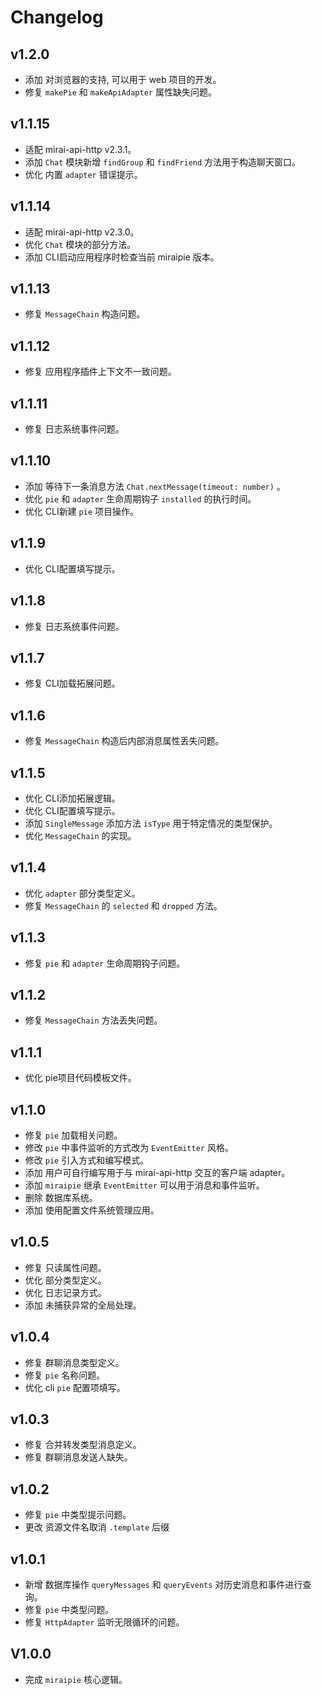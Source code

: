 # Changelog

## v1.2.0

- 添加 对浏览器的支持, 可以用于 web 项目的开发。
- 修复 `makePie` 和 `makeApiAdapter` 属性缺失问题。

## v1.1.15

- 适配 mirai-api-http v2.3.1。
- 添加 `Chat` 模块新增 `findGroup` 和 `findFriend` 方法用于构造聊天窗口。
- 优化 内置 `adapter` 错误提示。

## v1.1.14

- 适配 mirai-api-http v2.3.0。
- 优化 `Chat` 模块的部分方法。
- 添加 CLI启动应用程序时检查当前 miraipie 版本。

## v1.1.13

- 修复 `MessageChain` 构造问题。

## v1.1.12

- 修复 应用程序插件上下文不一致问题。

## v1.1.11

- 修复 日志系统事件问题。

## v1.1.10

- 添加 等待下一条消息方法 `Chat.nextMessage(timeout: number)` 。
- 优化 `pie` 和 `adapter` 生命周期钩子 `installed` 的执行时间。
- 优化 CLI新建 `pie` 项目操作。

## v1.1.9

- 优化 CLI配置填写提示。

## v1.1.8

- 修复 日志系统事件问题。

## v1.1.7

- 修复 CLI加载拓展问题。

## v1.1.6

- 修复 `MessageChain` 构造后内部消息属性丢失问题。

## v1.1.5

- 优化 CLI添加拓展逻辑。
- 优化 CLI配置填写提示。
- 添加 `SingleMessage` 添加方法 `isType` 用于特定情况的类型保护。
- 优化 `MessageChain` 的实现。

## v1.1.4

- 优化 `adapter` 部分类型定义。
- 修复 `MessageChain` 的 `selected` 和 `dropped` 方法。

## v1.1.3

- 修复 `pie` 和 `adapter` 生命周期钩子问题。

## v1.1.2

- 修复 `MessageChain` 方法丢失问题。

## v1.1.1

- 优化 pie项目代码模板文件。

## v1.1.0

- 修复 `pie` 加载相关问题。
- 修改 `pie` 中事件监听的方式改为 `EventEmitter` 风格。
- 修改 `pie` 引入方式和编写模式。
- 添加 用户可自行编写用于与 mirai-api-http 交互的客户端 adapter。
- 添加 `miraipie` 继承 `EventEmitter` 可以用于消息和事件监听。
- 删除 数据库系统。
- 添加 使用配置文件系统管理应用。


## v1.0.5

- 修复 只读属性问题。
- 优化 部分类型定义。
- 优化 日志记录方式。
- 添加 未捕获异常的全局处理。

## v1.0.4

- 修复 群聊消息类型定义。
- 修复 `pie` 名称问题。
- 优化 cli `pie` 配置项填写。

## v1.0.3

- 修复 合并转发类型消息定义。
- 修复 群聊消息发送人缺失。

## v1.0.2

- 修复 `pie` 中类型提示问题。
- 更改 资源文件名取消 `.template` 后缀

## v1.0.1

- 新增 数据库操作 `queryMessages` 和 `queryEvents` 对历史消息和事件进行查询。
- 修复 `pie` 中类型问题。
- 修复 `HttpAdapter` 监听无限循环的问题。

## V1.0.0

- 完成 `miraipie` 核心逻辑。
